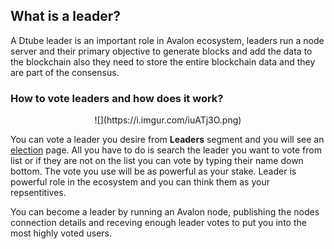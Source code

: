 ## What is a leader?

A Dtube leader is an important role in Avalon ecosystem, leaders run a node server and their primary objective to generate blocks and add the data to the blockchain also they need to store the entire blockchain data and they are part of the consensus.



### How to vote leaders and how does it work?


<center>![](https://i.imgur.com/iuATj3O.png)</center>

You can vote a leader you desire from **Leaders** segment and you will see an [election](https://d.tube/#!/election) page. All you have to do is search the leader you want to vote from list or if they are not on the list you can vote by typing their name down bottom. The vote you use will be as powerful as your stake. Leader is powerful role in the ecosystem and you can think them as your repsentitives.

You can become a leader by running an Avalon node, publishing the nodes connection details and receving enough leader votes to put you into the most highly voted users.
